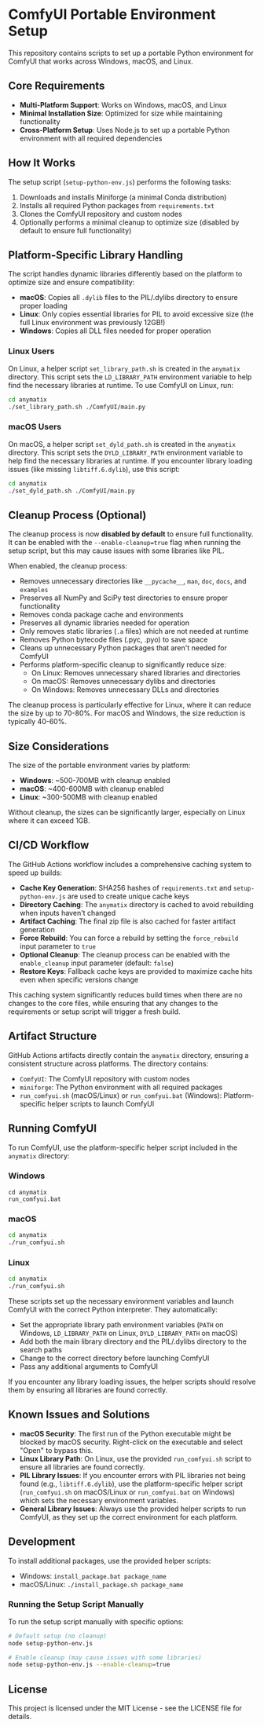 # ComfyUI Portable Environment Setup

This repository contains scripts to set up a portable Python environment for ComfyUI that works across Windows, macOS, and Linux.

## Core Requirements

- **Multi-Platform Support**: Works on Windows, macOS, and Linux
- **Minimal Installation Size**: Optimized for size while maintaining functionality
- **Cross-Platform Setup**: Uses Node.js to set up a portable Python environment with all required dependencies

## How It Works

The setup script (`setup-python-env.js`) performs the following tasks:

1. Downloads and installs Miniforge (a minimal Conda distribution)
2. Installs all required Python packages from `requirements.txt`
3. Clones the ComfyUI repository and custom nodes
4. Optionally performs a minimal cleanup to optimize size (disabled by default to ensure full functionality)

## Platform-Specific Library Handling

The script handles dynamic libraries differently based on the platform to optimize size and ensure compatibility:

- **macOS**: Copies all `.dylib` files to the PIL/.dylibs directory to ensure proper loading
- **Linux**: Only copies essential libraries for PIL to avoid excessive size (the full Linux environment was previously 12GB!)
- **Windows**: Copies all DLL files needed for proper operation

### Linux Users

On Linux, a helper script `set_library_path.sh` is created in the `anymatix` directory. This script sets the `LD_LIBRARY_PATH` environment variable to help find the necessary libraries at runtime. To use ComfyUI on Linux, run:

```bash
cd anymatix
./set_library_path.sh ./ComfyUI/main.py
```

### macOS Users

On macOS, a helper script `set_dyld_path.sh` is created in the `anymatix` directory. This script sets the `DYLD_LIBRARY_PATH` environment variable to help find the necessary libraries at runtime. If you encounter library loading issues (like missing `libtiff.6.dylib`), use this script:

```bash
cd anymatix
./set_dyld_path.sh ./ComfyUI/main.py
```

## Cleanup Process (Optional)

The cleanup process is now **disabled by default** to ensure full functionality. It can be enabled with the `--enable-cleanup=true` flag when running the setup script, but this may cause issues with some libraries like PIL.

When enabled, the cleanup process:

- Removes unnecessary directories like `__pycache__`, `man`, `doc`, `docs`, and `examples`
- Preserves all NumPy and SciPy test directories to ensure proper functionality
- Removes conda package cache and environments
- Preserves all dynamic libraries needed for operation
- Only removes static libraries (`.a` files) which are not needed at runtime
- Removes Python bytecode files (.pyc, .pyo) to save space
- Cleans up unnecessary Python packages that aren't needed for ComfyUI
- Performs platform-specific cleanup to significantly reduce size:
  - On Linux: Removes unnecessary shared libraries and directories
  - On macOS: Removes unnecessary dylibs and directories
  - On Windows: Removes unnecessary DLLs and directories

The cleanup process is particularly effective for Linux, where it can reduce the size by up to 70-80%. For macOS and Windows, the size reduction is typically 40-60%.

## Size Considerations

The size of the portable environment varies by platform:

- **Windows**: ~500-700MB with cleanup enabled
- **macOS**: ~400-600MB with cleanup enabled
- **Linux**: ~300-500MB with cleanup enabled

Without cleanup, the sizes can be significantly larger, especially on Linux where it can exceed 1GB.

## CI/CD Workflow

The GitHub Actions workflow includes a comprehensive caching system to speed up builds:

- **Cache Key Generation**: SHA256 hashes of `requirements.txt` and `setup-python-env.js` are used to create unique cache keys
- **Directory Caching**: The `anymatix` directory is cached to avoid rebuilding when inputs haven't changed
- **Artifact Caching**: The final zip file is also cached for faster artifact generation
- **Force Rebuild**: You can force a rebuild by setting the `force_rebuild` input parameter to `true`
- **Optional Cleanup**: The cleanup process can be enabled with the `enable_cleanup` input parameter (default: `false`)
- **Restore Keys**: Fallback cache keys are provided to maximize cache hits even when specific versions change

This caching system significantly reduces build times when there are no changes to the core files, while ensuring that any changes to the requirements or setup script will trigger a fresh build.

## Artifact Structure

GitHub Actions artifacts directly contain the `anymatix` directory, ensuring a consistent structure across platforms. The directory contains:

- `ComfyUI`: The ComfyUI repository with custom nodes
- `miniforge`: The Python environment with all required packages
- `run_comfyui.sh` (macOS/Linux) or `run_comfyui.bat` (Windows): Platform-specific helper scripts to launch ComfyUI

## Running ComfyUI

To run ComfyUI, use the platform-specific helper script included in the `anymatix` directory:

### Windows
```
cd anymatix
run_comfyui.bat
```

### macOS
```bash
cd anymatix
./run_comfyui.sh
```

### Linux
```bash
cd anymatix
./run_comfyui.sh
```

These scripts set up the necessary environment variables and launch ComfyUI with the correct Python interpreter. They automatically:

- Set the appropriate library path environment variables (`PATH` on Windows, `LD_LIBRARY_PATH` on Linux, `DYLD_LIBRARY_PATH` on macOS)
- Add both the main library directory and the PIL/.dylibs directory to the search paths
- Change to the correct directory before launching ComfyUI
- Pass any additional arguments to ComfyUI

If you encounter any library loading issues, the helper scripts should resolve them by ensuring all libraries are found correctly.

## Known Issues and Solutions

- **macOS Security**: The first run of the Python executable might be blocked by macOS security. Right-click on the executable and select "Open" to bypass this.
- **Linux Library Path**: On Linux, use the provided `run_comfyui.sh` script to ensure all libraries are found correctly.
- **PIL Library Issues**: If you encounter errors with PIL libraries not being found (e.g., `libtiff.6.dylib`), use the platform-specific helper script (`run_comfyui.sh` on macOS/Linux or `run_comfyui.bat` on Windows) which sets the necessary environment variables.
- **General Library Issues**: Always use the provided helper scripts to run ComfyUI, as they set up the correct environment for each platform.

## Development

To install additional packages, use the provided helper scripts:

- Windows: `install_package.bat package_name`
- macOS/Linux: `./install_package.sh package_name`

### Running the Setup Script Manually

To run the setup script manually with specific options:

```bash
# Default setup (no cleanup)
node setup-python-env.js

# Enable cleanup (may cause issues with some libraries)
node setup-python-env.js --enable-cleanup=true
```

## License

This project is licensed under the MIT License - see the LICENSE file for details. 